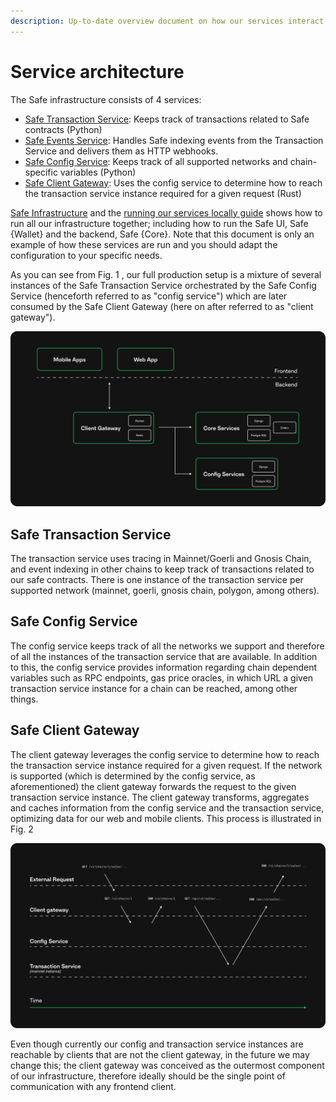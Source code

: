 ```yaml
---
description: Up-to-date overview document on how our services interact with each other
---
```


# Service architecture

The Safe infrastructure consists of 4 services:

* [Safe Transaction Service](https://github.com/safe-global/safe-transaction-service): Keeps track of transactions related to Safe contracts (Python)
* [Safe Events Service](https://github.com/safe-global/safe-events-service): Handles Safe indexing events from the Transaction Service and delivers them as HTTP webhooks.
* [Safe Config Service](https://github.com/safe-global/safe-config-service): Keeps track of all supported networks and chain-specific variables (Python)
* [Safe Client Gateway](https://github.com/safe-global/safe-client-gateway): Uses the config service to determine how to reach the transaction service instance required for a given request (Rust)

[Safe Infrastructure](https://github.com/safe-global/safe-infrastructure) and the [running our services locally guide](https://github.com/safe-global/safe-infrastructure/blob/main/docs/running_locally.md) shows how to run all our infrastructure together; including how to run the Safe UI, Safe {Wallet} and the backend, Safe {Core}. Note that this document is only an example of how these services are run and you should adapt the configuration to your specific needs.

As you can see from Fig. 1 , our full production setup is a mixture of several instances of the Safe Transaction Service orchestrated by the Safe Config Service (henceforth referred to as "config service") which are later consumed by the Safe Client Gateway (here on after referred to as "client gateway").

![Fig 1. Broad view of the backend services and their components.](<../.gitbook/assets/diagram-services.png>)

## Safe Transaction Service

The transaction service uses tracing in Mainnet/Goerli and Gnosis Chain, and event indexing in other chains to keep track of transactions related to our safe contracts. There is one instance of the transaction service per supported network (mainnet, goerli, gnosis chain, polygon, among others).

## Safe Config Service

The config service keeps track of all the networks we support and therefore of all the instances of the transaction service that are available. In addition to this, the config service provides information regarding chain dependent variables such as RPC endpoints, gas price oracles, in which URL a given transaction service instance for a chain can be reached, among other things.

## Safe Client Gateway

The client gateway leverages the config service to determine how to reach the transaction service instance required for a given request. If the network is supported (which is determined by the config service, as aforementioned) the client gateway forwards the request to the given transaction service instance. The client gateway transforms, aggregates and caches information from the config service and the transaction service, optimizing data for our web and mobile clients. This process is illustrated in Fig. 2

![Fig 2. Service interaction diagram.](<../.gitbook/assets/diagram-services-requests.png>)

Even though currently our config and transaction service instances are reachable by clients that are not the client gateway, in the future we may change this; the client gateway was conceived as the outermost component of our infrastructure, therefore ideally should be the single point of communication with any frontend client.
